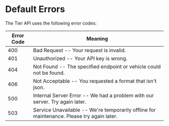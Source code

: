 # Default Errors

The Tier API uses the following error codes:

Error Code | Meaning
---------- | -------
400 | Bad Request -- Your request is invalid.
401 | Unauthorized -- Your API key is wrong.
404 | Not Found -- The specified endpoint or vehicle could not be found.
406 | Not Acceptable -- You requested a format that isn't json.
500 | Internal Server Error -- We had a problem with our server. Try again later.
503 | Service Unavailable -- We're temporarily offline for maintenance. Please try again later.
